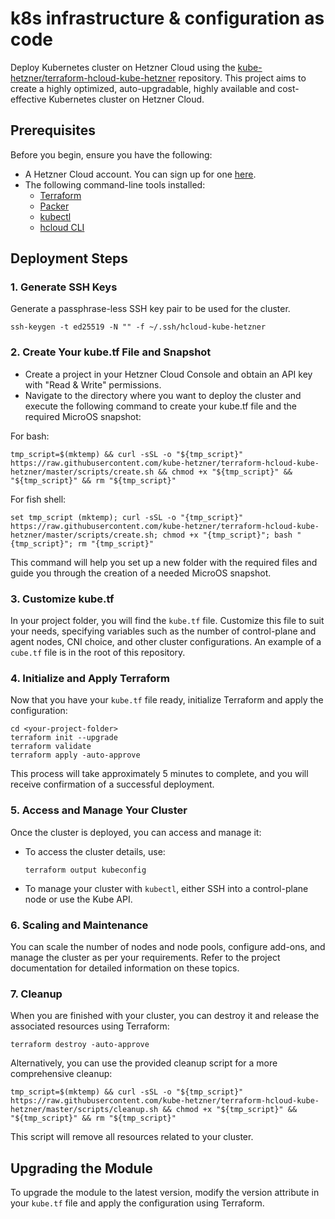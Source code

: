 # k8s infrastructure & configuration as code



Deploy Kubernetes cluster on Hetzner Cloud using the [kube-hetzner/terraform-hcloud-kube-hetzner](https://github.com/kube-hetzner/terraform-hcloud-kube-hetzner) repository. This project aims to create a highly optimized, auto-upgradable, highly available and cost-effective Kubernetes cluster on Hetzner Cloud.

## Prerequisites

Before you begin, ensure you have the following:

- A Hetzner Cloud account. You can sign up for one [here](https://hetzner.cloud/?ref=Ix9xCKNxJriM).
- The following command-line tools installed:
  - [Terraform](https://www.terraform.io/downloads.html)
  - [Packer](https://www.packer.io/downloads)
  - [kubectl](https://kubernetes.io/docs/tasks/tools/install-kubectl/)
  - [hcloud CLI](https://github.com/hetznercloud/cli)



## Deployment Steps

### 1. Generate SSH Keys

Generate a passphrase-less SSH key pair to be used for the cluster.

```shell
ssh-keygen -t ed25519 -N "" -f ~/.ssh/hcloud-kube-hetzner
```

### 2. Create Your kube.tf File and Snapshot

- Create a project in your Hetzner Cloud Console and obtain an API key with "Read & Write" permissions.
- Navigate to the directory where you want to deploy the cluster and execute the following command to create your kube.tf file and the required MicroOS snapshot:

For bash:

```shell
tmp_script=$(mktemp) && curl -sSL -o "${tmp_script}" https://raw.githubusercontent.com/kube-hetzner/terraform-hcloud-kube-hetzner/master/scripts/create.sh && chmod +x "${tmp_script}" && "${tmp_script}" && rm "${tmp_script}"
```

For fish shell:

```shell
set tmp_script (mktemp); curl -sSL -o "{tmp_script}" https://raw.githubusercontent.com/kube-hetzner/terraform-hcloud-kube-hetzner/master/scripts/create.sh; chmod +x "{tmp_script}"; bash "{tmp_script}"; rm "{tmp_script}"
```

This command will help you set up a new folder with the required files and guide you through the creation of a needed MicroOS snapshot.

### 3. Customize kube.tf

In your project folder, you will find the `kube.tf` file. Customize this file to suit your needs, specifying variables such as the number of control-plane and agent nodes, CNI choice, and other cluster configurations. An example of a `cube.tf` file is in the root of this repository.

### 4. Initialize and Apply Terraform

Now that you have your `kube.tf` file ready, initialize Terraform and apply the configuration:

```shell
cd <your-project-folder>
terraform init --upgrade
terraform validate
terraform apply -auto-approve
```

This process will take approximately 5 minutes to complete, and you will receive confirmation of a successful deployment.

### 5. Access and Manage Your Cluster

Once the cluster is deployed, you can access and manage it:

- To access the cluster details, use:

  ```shell
  terraform output kubeconfig
  ```

- To manage your cluster with `kubectl`, either SSH into a control-plane node or use the Kube API.

### 6. Scaling and Maintenance

You can scale the number of nodes and node pools, configure add-ons, and manage the cluster as per your requirements. Refer to the project documentation for detailed information on these topics.

### 7. Cleanup

When you are finished with your cluster, you can destroy it and release the associated resources using Terraform:

```shell
terraform destroy -auto-approve
```

Alternatively, you can use the provided cleanup script for a more comprehensive cleanup:

```shell
tmp_script=$(mktemp) && curl -sSL -o "${tmp_script}" https://raw.githubusercontent.com/kube-hetzner/terraform-hcloud-kube-hetzner/master/scripts/cleanup.sh && chmod +x "${tmp_script}" && "${tmp_script}" && rm "${tmp_script}"
```

This script will remove all resources related to your cluster.

## Upgrading the Module

To upgrade the module to the latest version, modify the version attribute in your `kube.tf` file and apply the configuration using Terraform.